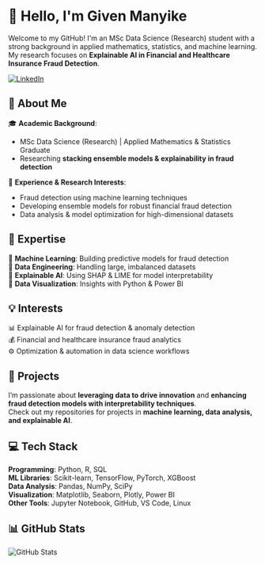 # 👋 Hello, I'm Given Manyike  
Welcome to my GitHub! I'm an MSc Data Science (Research) student with a strong background in applied mathematics, statistics, and machine learning. My research focuses on **Explainable AI in Financial and Healthcare Insurance Fraud Detection**.  

[![LinkedIn](https://img.shields.io/badge/LinkedIn-Connect-blue?logo=linkedin)](https://www.linkedin.com/in/given-manyike-115663229/)  

## 📌 About Me  
🎓 **Academic Background**:  
- MSc Data Science (Research) | Applied Mathematics & Statistics Graduate  
- Researching **stacking ensemble models & explainability in fraud detection**  

💼 **Experience & Research Interests**:  
- Fraud detection using machine learning techniques  
- Developing ensemble models for robust financial fraud detection  
- Data analysis & model optimization for high-dimensional datasets  

## 🚀 Expertise  
🔹 **Machine Learning**: Building predictive models for fraud detection  
🔹 **Data Engineering**: Handling large, imbalanced datasets  
🔹 **Explainable AI**: Using SHAP & LIME for model interpretability  
🔹 **Data Visualization**: Insights with Python & Power BI  

## 💡 Interests  
📊 Explainable AI for fraud detection & anomaly detection  
💰 Financial and healthcare insurance fraud analytics  
⚙️ Optimization & automation in data science workflows  

## 📂 Projects  
I’m passionate about **leveraging data to drive innovation** and **enhancing fraud detection models with interpretability techniques**.  
Check out my repositories for projects in **machine learning, data analysis, and explainable AI**.  

## 💻 Tech Stack  
**Programming**: Python, R, SQL  
**ML Libraries**: Scikit-learn, TensorFlow, PyTorch, XGBoost  
**Data Analysis**: Pandas, NumPy, SciPy  
**Visualization**: Matplotlib, Seaborn, Plotly, Power BI  
**Other Tools**: Jupyter Notebook, GitHub, VS Code, Linux  

## 📊 GitHub Stats  
![GitHub Stats](https://github-readme-stats.vercel.app/api?username=Given-Ngobeni&show_icons=true)

